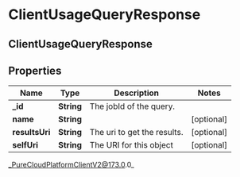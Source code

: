 # ClientUsageQueryResponse

## ClientUsageQueryResponse

## Properties

|Name | Type | Description | Notes|
|------------ | ------------- | ------------- | -------------|
| **_id** | **String** | The jobId of the query. | |
| **name** | **String** |  | [optional] |
| **resultsUri** | **String** | The uri to get the results. | [optional] |
| **selfUri** | **String** | The URI for this object | [optional] |



_PureCloudPlatformClientV2@173.0.0_
